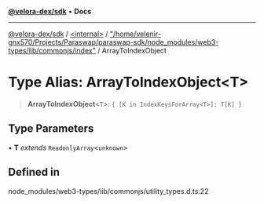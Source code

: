 [**@velora-dex/sdk**](../../../../README.md) • **Docs**

***

[@velora-dex/sdk](../../../../globals.md) / [\<internal\>](../../../README.md) / ["/home/velenir-gnx570/Projects/Paraswap/paraswap-sdk/node\_modules/web3-types/lib/commonjs/index"](../README.md) / ArrayToIndexObject

# Type Alias: ArrayToIndexObject\<T\>

> **ArrayToIndexObject**\<`T`\>: `{ [K in IndexKeysForArray<T>]: T[K] }`

## Type Parameters

• **T** *extends* `ReadonlyArray`\<`unknown`\>

## Defined in

node\_modules/web3-types/lib/commonjs/utility\_types.d.ts:22
